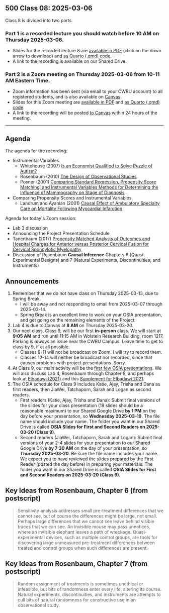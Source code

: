 ## 500 Class 08: 2025-03-06

Class 8 is divided into two parts.

### Part 1 is a recorded lecture you should watch before 10 AM on Thursday 2025-03-06.

- Slides for the recorded lecture 8 are [available in PDF](https://github.com/THOMASELOVE/500-slides-2025/blob/main/500_slides08r.pdf) (click on the down arrow to download) and [as Quarto (.qmd) code](https://github.com/THOMASELOVE/500-slides-2025/blob/main/500_slides08r.qmd).
- A link to the recording is available on our Shared Drive.

### Part 2 is a Zoom meeting on Thursday 2025-03-06 from **10-11 AM** Eastern Time. 

- Zoom information has been sent (via email to your CWRU account) to all registered students, and is also available on [Canvas](https://canvas.case.edu).
- Slides for this Zoom meeting are [available in PDF](https://github.com/THOMASELOVE/500-slides-2025/blob/main/500_slides08z.pdf) and [as Quarto (.qmd) code](https://github.com/THOMASELOVE/500-slides-2025/blob/main/500_slides08z.qmd).
- A link to the recording will be posted [to Canvas](https://canvas.case.edu/) within 24 hours of the meeting.

----

## Agenda

The agenda for the recording:

- Instrumental Variables
    - Whitehouse (2007) [Is an Economist Qualified to Solve Puzzle of Autism?](https://github.com/THOMASELOVE/500-sources/blob/main/articles/Whitehouse%202007%20WSJ%20Economics%20and%20Autism.pdf)
    - Rosenbaum (2010) [The Design of Observational Studies](https://github.com/THOMASELOVE/500-sources/blob/main/articles/Rosenbaum%20PR%202010%20Design%20of%20Observational%20Studies.pdf)
    - Posner (2001) [Comparing Standard Regression, Propensity Score Matching, and Instrumental Variables Methods for Determining the Influence of Mammography on Stage of Diagnosis](https://github.com/THOMASELOVE/500-sources/blob/main/articles/Posner%20et%20al%202001%20Comparing%20Methods%20in%20a%20Mammography%20Study.pdf)
- Comparing Propensity Scores and Instrumental Variables
    - Landrum and Ayanian (2001) [Causal Effect of Ambulatory Specialty Care on Mortality Following Myocardial Infarction](https://github.com/THOMASELOVE/500-sources/blob/main/articles/Landrum%20and%20Ayanian%202001%20Propensity%20Scores%20and%20Instrumental%20Variables.pdf) 

Agenda for today's Zoom session:

- Lab 3 discussion
- Announcing the Project Presentation Schedule
- Tanenbaum (2017) [Propensity Matched Analysis of Outcomes and Hospital Charges for Anterior versus Posterior Cervical Fusion for Cervical
Spondylotic Myelopathy](https://github.com/THOMASELOVE/500-sources/blob/main/articles/Tanenbaum_2017_extra.pdf)
- Discussion of Rosenbaum **Causal Inference** Chapters 6 (Quasi-Experimental Designs) and 7 (Natural Experiments, Discontinuities, and Instruments)

## Announcements

1. Remember that we do not have class on Thursday 2025-03-13, due to Spring Break.
    - I will be away and not responding to email from 2025-03-07 through 2025-03-14.
    - Spring Break is an excellent time to work on your OSIA presentation, and get going on the remaining elements of the Project.
2. Lab 4 is due to Canvas at **8 AM** on Thursday 2025-03-20.
3. Our next class, Class 9, will be our first **in-person** class. We will start at **9:05 AM** and run until 11:15 AM in Wolstein Research Building, room 1217. Parking is *always* an issue near the CWRU Campus. Leave time to get to class by 9, if at all possible.
    - Classes 9-11 will not be broadcast on Zoom. I will try to record them.
    - Classes 12-14 will neither be broadcast nor recorded, since that causes problems with project presentations. Sorry.
4. At Class 9, our main activity will be the [first few OSIA presentations](https://github.com/THOMASELOVE/500-classes-2025/tree/main/osia). We will also discuss Lab 4, Rosenbaum through Chapter 8, and perhaps look at [Elbadawi (2021)](https://github.com/THOMASELOVE/500-sources/blob/main/articles/Elbadawi%202021.pdf) and this [Supplement for Elbadawi 2021](https://github.com/THOMASELOVE/500-sources/blob/main/articles/Elbadawi%202021_supplement.pdf).
5. The OSIA schedule for Class 9 includes Katie, Ajay, Trisha and Dana as first readers, then JiaWei, Tatchaporn, Sarah and Logan as second readers.
    - First readers (Katie, Ajay, Trisha and Dana): Submit final versions of the slides for your class presentation (18 slides should be a reasonable maximum) to our Shared Google Drive **by 1 PM** on the day before your presentation, so **Wednesday 2025-03-19**. The file name should include your name. The folder you want in our Shared Drive is called **OSIA Slides for First and Second Readers on 2025-03-20 (Class 9)**.
    - Second readers (JiaWei, Tatchaporn, Sarah and Logan): Submit final versions of your 2-4 slides for your presentation to our Shared Google Drive **by 7:30 AM** on the day of your presentation, so **Thursday 2025-03-20**. Be sure the file name includes your name. We expect you to have reviewed the slides prepared by the First Reader (posted the day before) in preparing your materials. The folder you want in our Shared Drive is called **OSIA Slides for First and Second Readers on 2025-03-20 (Class 9)**.

## Key Ideas from Rosenbaum, Chapter 6 (from postscript)

> Sensitivity analysis addresses small pre-treatment differences that we cannot see, but of course the differences might be large, not small. Perhaps large differences that we cannot see leave behind visible traces that we can see. An invisible mouse may pass unnotices, where an invisible elephant leaves a path of wreckage. Quasi-experimental devices, such as multiple control groups, are tools for discovering large unmeasured pre-treatment differences between treated and control groups when such differences are present.

## Key Ideas from Rosenbaum, Chapter 7 (from postscript)

> Random assignment of treatments is sometimes unethical or infeasible, but bits of randomness enter every life, altering its course. Natural experiments, discontinuities, and instruments are attempts to cull bits of natural randomness for constructive use in an observational study.

